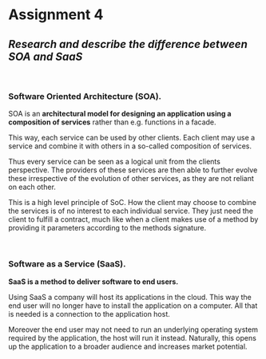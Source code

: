 # Assignment 4

## _Research and describe the difference between SOA and SaaS_

&nbsp;

### Software Oriented Architecture (SOA).

SOA is an **architectural model for designing an application using a composition of services** rather than e.g. functions in a facade.

This way, each service can be used by other clients. Each client may use a service and combine it with others in a so-called composition of services.

Thus every service can be seen as a logical unit from the clients perspective. The providers of these services are then able to further evolve these irrespective of the evolution of other services, as they are not reliant on each other.

This is a high level principle of SoC. How the client may choose to combine the services is of no interest to each individual service. They just need the client to fulfill a contract, much like when a client makes use of a method by providing it parameters according to the methods signature.

&nbsp;

### Software as a Service (SaaS).

**SaaS is a method to deliver software to end users.**

Using SaaS a company will host its applications in the cloud. This way the end user will no longer have to install the application on a computer. All that is needed is a connection to the application host.

Moreover the end user may not need to run an underlying operating system required by the application, the host will run it instead. Naturally, this opens up the application to a broader audience and increases market potential.
